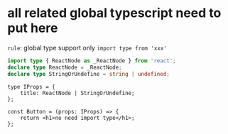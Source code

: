 # all related global typescript need to put here

`rule`: global type support only `import type from 'xxx'`

```ts
import type { ReactNode as _ReactNode } from 'react';
declare type ReactNode = _ReactNode;
declare type StringOrUndefine = string | undefined;
```

```tsx
type IProps = {
	title: ReactNode | StringOrUndefine;
};

const Button = (props: IProps) => {
	return <h1>no need import type</h1>;
};
```
